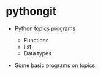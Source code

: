 # pythongit
* Python topics programs
    * Functions
    * list
    * Data types

* Some basic programs on topics